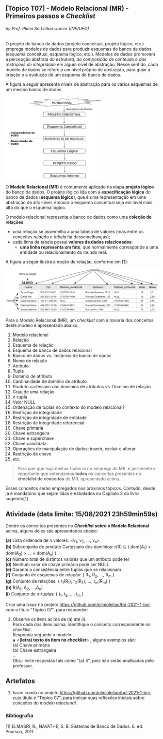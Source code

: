 ## [Tópico T07] - Modelo Relacional (MR) - Primeiros passos e _Checklist_
###### *by Prof. Plinio Sa Leitao-Junior (INF/UFG)*

O projeto de banco de dados (projeto conceitual, projeto lógico, etc.) emprega modelos de dados para produzir esquemas do banco de dados (esquema conceitual, esquema lógico, etc.). Modelos de dados promovem a percepção abstrata _da estrutura, da composição de conteúdo e das restrições de integridade_ em algum nível de abstração. Nesse sentido, cada modelo de dados se refere a um nível próprio de abstração, para guiar a criação e a evolução de um esquema de banco de dados. 

A figura a seguir apresenta níveis de abstração para os vários esquemas de um mesmo banco de dados.

<img src="../media/fig-projeto.jpg" width="320">

O **Modelo Relacional (MR)** é comumente aplicado na etapa **projeto lógico** do banco de dados. O projeto lógico lida com a **especificação lógica** do banco de dados (**esquema lógico**), que é uma representação em uma abstração de alto-nível, embora o esquema conceitual seja em nível mais alto do que o esquema lógico.

O modelo relacional representa o banco de dados como uma **coleção de relações**:
- uma relação se assemelha a uma tabela de valores (mas entre os conceitos _relação_ e _tabela_ há dessemelhanças);
- cada linha da tabela possui **valores de dados relacionados**:
  - **uma linha representa um fato**, que normalmente corresponde a uma entidade ou relacionamento do mundo real.

A figura a seguir ilustra a noção de relação, conforme em [1]:

<img src="../media/fig-mr-1.jpg" width="550">

Para o Modelo Relacional (MR), um *checklist* com a maioria dos conceitos deste modelo é apresentado abaixo.

1. Modelo relacional
1. Relação
1. Esquema de relação
1. Esquema de banco de dados relacional
1. Banco de dados _vs._ Instância de banco de dados
1. Nome de relação
1. Atributo
1. Tupla
1. Domínio de atributo
1. Cardinalidade de domínio de atributo
1. Produto cartesiano dos domínios de atributos _vs._ Domínio de relação
1. Grau de uma relação
1. n-tupla
1. Valor NULL
1. Ordenação de tuplas no contexto do modelo relacional?
1. Restrição de integridade 
1. Restrição de integridade de entidade
1. Restrição de integridade referencial
1. Chave primária
1. Chave estrangeira
1. Chave e superchave
1. Chave candidata
1. Operações de manipulação de dados: inserir, excluir e alterar
1. Restrição de chave
1. etc.

>Para que que haja melhor fluência no emprego do MR, é pertinente e importante que entendamos **todos** os conceitos presentes no ***checklist* de conceitos** do MR, apresentado acima.

Esses conceitos serão empregados nos próximos tópicos. Contudo, desde já é mandatório que sejam lidos e estudados no Capítulo 3 do livro sugerido[1]. 

## Atividade (data limite: **15/08/2021 23h59min59s**)

Dentre os conceitos presentes no **_Checklist_ sobre o Modelo Relacional** acima, alguns deles são apresentados abaixo:

**(a)**  Lista ordenada de n valores: <v<sub>1</sub>, v<sub>2</sub>, ..., v<sub>n</sub>><br>
**(b)**  Subconjunto do produto Cartesiano dos domínios: r(R) ⊆ ( dom(A<sub>1</sub>) × dom(A<sub>2</sub>) × ... × dom(A<sub>n</sub>) )<br>
**(c)**  Número total de distintos valores que um atributo pode ter<br>
**(d)**  Nenhum valor de chave primária pode ser NULL<br>
**(e)**  Garante a consistência entre tuplas que se relacionam<br>
**(f)**  Conjunto de esquemas de relação: { R<sub>1</sub>, R<sub>2</sub>, ..., R<sub>m</sub> }<br>
**(g)**  Conjunto de relações: { r<sub>1</sub>(R<sub>1</sub>), r<sub>2</sub>(R<sub>2</sub>), ..., r<sub>m</sub>(R<sub>m</sub>) }<br>
**(h)**  R(A<sub>1</sub>, A<sub>2</sub>, ...,A<sub>n</sub>)<br>
**(i)**  Conjunto de n-tuplas: { t<sub>1</sub>, t<sub>2</sub>, ..., t<sub>m</sub> }

Criar uma _issue_ no projeto https://github.com/plinioleitao/bd-2021-1-bgi, com o título "Tópico 07", para responder:  
1. Observe os itens acima de (a) até (i).<br>
Para cada dos itens acima, identifique o conceito correspondente no *checklist*.<br>
Responda segundo o modelo:<br>
&#8718; <**(letra) texto do item no _checklist_**> , alguns exemplos são:<br>
(a) Chave primária<br>
(b) Chave estrangeira<br>
...<br>
Obs.: evite respostas tais como "(a) 5", pois não serão analisadas pelo professor.

## Artefatos

1. _Issue_ criada no projeto https://github.com/plinioleitao/bd-2021-1-bgi, cujo título é "Tópico 07", para indicar suas reflexões iniciais sobre conceitos do *modelo relacional*.

### Bibliografia

[1] ELMASRI, R.; NAVATHE, S. B. Sistemas de Banco de Dados. 6. ed. Pearson, 2011.
